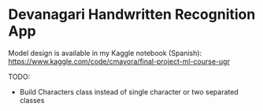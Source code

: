 # Devanagari Handwritten Recognition App

Model design is available in my Kaggle notebook (Spanish): https://www.kaggle.com/code/cmayora/final-project-ml-course-ugr

TODO:

- Build Characters class instead of single character or two separated classes
